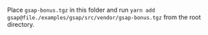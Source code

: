 Place `gsap-bonus.tgz` in this folder and run
`yarn add gsap@file./examples/gsap/src/vendor/gsap-bonus.tgz` from the root directory.
